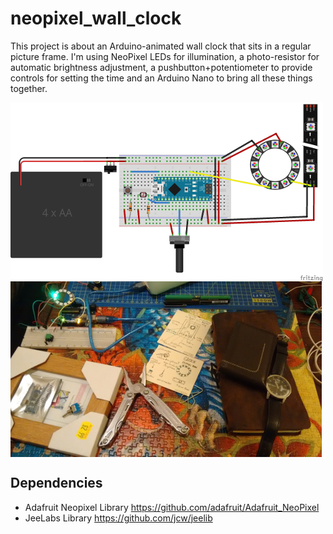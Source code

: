 # neopixel_wall_clock

This project is about an Arduino-animated wall clock that sits in a regular picture frame. I'm using NeoPixel LEDs for illumination, a photo-resistor for automatic brightness adjustment, a pushbutton+potentiometer to provide controls for setting the time and an Arduino Nano to bring all these things together.

<img align="center" src="https://raw.githubusercontent.com/bmagyar/neopixel_wall_clock/master/pics/neopixel_wall_clock_bb_merged.png" />

## Dependencies
* Adafruit Neopixel Library https://github.com/adafruit/Adafruit_NeoPixel
* JeeLabs Library https://github.com/jcw/jeelib
